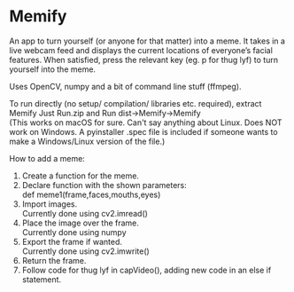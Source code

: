 # Memify

An app to turn yourself (or anyone for that matter) into a meme. It takes in a live webcam feed and displays the current locations of everyone’s facial features. When satisfied, press the relevant key (eg. p for thug lyf) to turn yourself into the meme.

Uses OpenCV, numpy and a bit of command line stuff (ffmpeg).

To run directly (no setup/ compilation/ libraries etc. required), extract Memify Just Run.zip and Run dist->Memify->Memify  
(This works on macOS for sure. Can't say anything about Linux. Does NOT work on Windows. A pyinstaller .spec file is included if someone wants to make a Windows/Linux version of the file.)

How to add a meme:

1. Create a function for the meme.
  1. Declare function with the shown parameters:  
def meme1(frame,faces,mouths,eyes)
  2. Import images.  
Currently done using cv2.imread()
  3. Place the image over the frame.  
Currently done using numpy
  4. Export the frame if wanted.  
Currently done using cv2.imwrite()
  5. Return the frame.
2. Follow code for thug lyf in capVideo(), adding new code in an else if statement.
